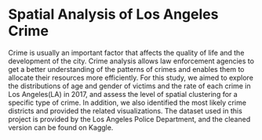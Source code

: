 
# Spatial Analysis of Los Angeles Crime

Crime is usually an important factor that affects the quality of life and the development of the city. Crime
analysis allows law enforcement agencies to get a better understanding of the patterns of crimes and
enables them to allocate their resources more efficiently. For this study, we aimed to explore the
distributions of age and gender of victims and the rate of each crime in Los Angeles(LA) in 2017, and
assess the level of spatial clustering for a specific type of crime. In addition, we also identified the most
likely crime districts and provided the related visualizations. The dataset used in this project is provided
by the Los Angeles Police Department, and the cleaned version can be found on Kaggle.

